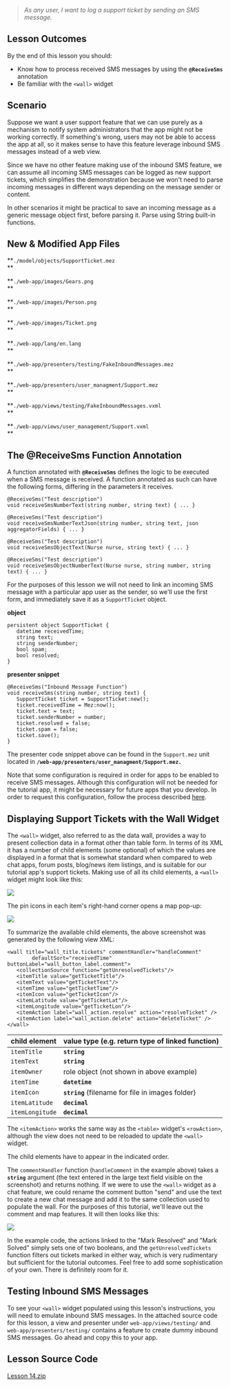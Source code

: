 > _As any user, I want to log a support ticket by sending an SMS message._

  


  


## Lesson Outcomes

By the end of this lesson you should:

  * Know how to process received SMS messages by using the **`@ReceiveSms`** annotation
  * Be familiar with the `<wall>` widget



  


  


## Scenario

Suppose we want a user support feature that we can use purely as a mechanism to notify system administrators that the app might not be working correctly. If something's wrong, users may not be able to access the app at all, so it makes sense to have this feature leverage inbound SMS messages instead of a web view.

Since we have no other feature making use of the inbound SMS feature, we can assume all incoming SMS messages can be logged as new support tickets, which simplifies the demonstration because we won't need to parse incoming messages in different ways depending on the message sender or content.

  


In other scenarios it might be practical to save an incoming message as a generic message object first, before parsing it. Parse using String built-in functions.

## New & Modified App Files

**`./model/objects/SupportTicket.mez`  
**

**`./web-app/images/Gears.png`  
**

**`./web-app/images/Person.png`  
**

**`./web-app/images/Ticket.png`  
**

**`./web-app/lang/en.lang`  
**

**`./web-app/presenters/testing/FakeInboundMessages.mez`  
**

**`./web-app/presenters/user_managment/Support.mez`  
**

**`./web-app/views/testing/FakeInboundMessages.vxml`  
**

**`./web-app/views/user_management/Support.vxml`  
**

  


  


## The @ReceiveSms Function Annotation

A function annotated with **`@ReceiveSms`** defines the logic to be executed when a SMS message is received. A function annotated as such can have the following forms, differing in the parameters it receives.
    
    
    @ReceiveSms("Test description")
    void receiveSmsNumberText(string number, string text) { ... }
    
    @ReceiveSms("Test description")
    void receiveSmsNumberTextJson(string number, string text, json aggregatorFields) { ... }
     
    @ReceiveSms("Test description")
    void receiveSmsObjectText(Nurse nurse, string text) { ... }
     
    @ReceiveSms("Test description")
    void receiveSmsObjectNumberText(Nurse nurse, string number, string text) { ... }

For the purposes of this lesson we will not need to link an incoming SMS message with a particular app user as the sender, so we'll use the first form, and immediately save it as a `SupportTicket` object.

**object**
    
    
    persistent object SupportTicket {
       datetime receivedTime;
       string text;
       string senderNumber;
       bool spam;
       bool resolved;
    }

**presenter snippet**
    
    
    @ReceiveSms("Inbound Message Function")
    void receiveSms(string number, string text) {
       SupportTicket ticket = SupportTicket:new();
       ticket.receivedTime = Mez:now();
       ticket.text = text;
       ticket.senderNumber = number;
       ticket.resolved = false;
       ticket.spam = false;
       ticket.save();
    }

The presenter code snippet above can be found in the `Support.mez` unit located in **`/web-app/presenters/user_managment/Support.mez.`**

  


Note that some configuration is required in order for apps to be enabled to receive SMS messages. Although this configuration will not be needed for the tutorial app, it might be necessary for future apps that you develop. In order to request this configuration, follow the process described [here](/wiki/spaces/HTUT/pages/5741531/Inbound+SMS+Configuration+Support+Request).

  


  


## Displaying Support Tickets with the Wall Widget

The `<wall>` widget, also referred to as the data wall, provides a way to present collection data in a format other than table form. In terms of its XML it has a number of child elements (some optional) of which the values are displayed in a format that is somewhat standard when compared to web chat apps, forum posts, blog/news item listings, and is suitable for our tutorial app's support tickets. Making use of all its child elements, a `<wall>` widget might look like this:

![](https://mezzaninewiki.atlassian.net/wiki/download/attachments/5742014/Screen%20Shot%202017-02-23%20at%209.20.56%20PM.png?version=1&modificationDate=1487894083909&cacheVersion=1&api=v2)

The pin icons in each item's right-hand corner opens a map pop-up:

![](https://mezzaninewiki.atlassian.net/wiki/download/thumbnails/5742014/Screen%20Shot%202017-02-23%20at%2010.26.26%20PM.png?version=1&modificationDate=1487894083736&cacheVersion=1&api=v2&width=374&height=400)

To summarize the available child elements, the above screenshot was generated by the following view XML:
    
    
    <wall title="wall_title.tickets" commentHandler="handleComment" 
    		defaultSort="receivedTime" buttonLabel="wall_button_label.comment">
       <collectionSource function="getUnresolvedTickets"/>
       <itemTitle value="getTicketTitle"/>
       <itemText value="getTicketText"/>
       <itemTime value="getTicketTime"/> 
       <itemIcon value="getTicketIcon"/>
       <itemLatitude value="getTicketLat"/>
       <itemLongitude value="getTicketLon"/>
       <itemAction label="wall_action.resolve" action="resolveTicket" />
       <itemAction label="wall_action.delete" action="deleteTicket" />
    </wall>

child element| value type (e.g. return type of linked function)  
---|---  
`itemTitle`| **`string`**  
`itemText`| **`string`**  
`itemOwner`| role object (not shown in above example)  
`itemTime`| **`datetime`**  
`itemIcon`| **`string`** (filename for file in images folder)  
`itemLatitude`| **`decimal`**  
`itemLongitude`| **`decimal`**  
  
The `<itemAction>` works the same way as the `<table>` widget's `<rowAction>`, although the view does not need to be reloaded to update the `<wall>` widget.

The child elements have to appear in the indicated order.

The `commentHandler` function (`handleComment` in the example above) takes a **`string`** argument (the text entered in the large text field visible on the screenshot) and returns nothing. If we were to use the `<wall>` widget as a chat feature, we could rename the comment button "send" and use the text to create a new chat message and add it to the same collection used to populate the wall. For the purposes of this tutorial, we'll leave out the comment and map features. It will then looks like this:

![](https://mezzaninewiki.atlassian.net/wiki/download/attachments/5742014/Screen%20Shot%202017-02-24%20at%209.12.55%20AM.png?version=1&modificationDate=1487927605428&cacheVersion=1&api=v2)

In the example code, the actions linked to the "Mark Resolved" and "Mark Solved" simply sets one of two booleans, and the `getUnresolvedTickets` function filters out tickets marked in either way, which is very rudimentary but sufficient for the tutorial outcomes. Feel free to add some sophistication of your own. There is definitely room for it.

  


  


## Testing Inbound SMS Messages

To see your `<wall>` widget populated using this lesson's instructions, you will need to emulate inbound SMS messages. In the attached source code for this lesson, a view and presenter under `web-app/views/testing/` and `web-app/presenters/testing/` contains a feature to create dummy inbound SMS messages. Go ahead and copy this to your app.

  


  


  


## Lesson Source Code

[Lesson 14.zip](/wiki/download/attachments/5742014/Lesson%2014.zip?version=4&modificationDate=1500292712574&cacheVersion=1&api=v2)

  

